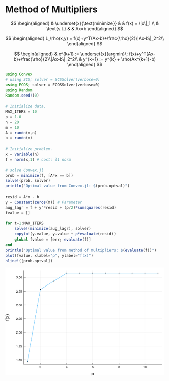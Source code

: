 # Method of Multipliers

$$
\begin{aligned}
& \underset{x}{\text{minimize}} & & f(x) = \|x\|_1 \\
& \text{s.t.} & & Ax=b
\end{aligned}
$$

$$
\begin{aligned}
L_\rho(x,y) = f(x)+y^T(Ax-b)+\frac{\rho}{2}\|Ax-b\|_2^2\\
\end{aligned}
$$

$$
\begin{aligned}
& x^{k+1} := \underset{x}{argmin}\; f(x)+y^T(Ax-b)+\frac{\rho}{2}\|Ax-b\|_2^2\\
& y^{k+1} := y^{k} + \rho(Ax^{k+1}-b)
\end{aligned}
$$

```julia
using Convex
# using SCS; solver = SCSSolver(verbose=0)
using ECOS; solver = ECOSSolver(verbose=0)
using Random
Random.seed!(0)

# Initialize data.
MAX_ITERS = 10
ρ = 1.0
n = 20
m = 10
A = randn(m,n)
b = randn(m)

# Initialize problem.
x = Variable(n)
f = norm(x,1) # cost: l1 norm

# solve Convex.jl
prob = minimize(f, [A*x == b])
solve!(prob, solver)
println("Optimal value from Convex.jl: $(prob.optval)")

resid = A*x - b
y = Constant(zeros(m)) # Parameter
aug_lagr = f + y'*resid + (ρ/2)*sumsquares(resid)
fvalue = []

for t=1:MAX_ITERS
    solve!(minimize(aug_lagr), solver)
    copyto!(y.value, y.value + ρ*evaluate(resid))
    global fvalue = [err; evaluate(f)]
end
println("Optimal value from method of multipliers: $(evaluate(f))")
plot(fvalue, xlabel="p", ylabel="f(x)")
hline!([prob.optval])
```
![](assets/markdown-img-paste-20190301235811748.png)
